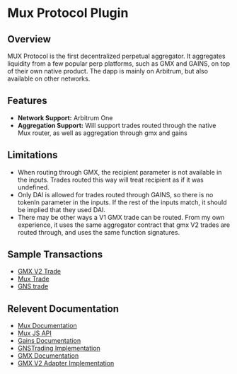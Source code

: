 # Mux Protocol Plugin

## Overview
MUX Protocol is the first decentralized perpetual aggregator. It aggregates liquidity from a few popular perp platforms, such as GMX and GAINS, on top of their own native product.
The dapp is mainly on Arbitrum, but also available on other networks.

## Features
- **Network Support:** Arbitrum One
- **Aggregation Support:** Will support trades routed through the native Mux router, as well as aggregation through gmx and gains

## Limitations
- When routing through GMX, the recipient parameter is not available in the inputs. Trades routed this way will treat recipient as if it was undefined.
- Only DAI is allowed for trades routed through GAINS, so there is no tokenIn parameter in the inputs. If the rest of the inputs match, it should be implied that they used DAI.
- There may be other ways a V1 GMX trade can be routed. From my own experience, it uses the same aggregator contract that gmx V2 trades are routed through, and uses the same function signatures. 

## Sample Transactions
- [GMX V2 Trade](https://arbiscan.io/tx/0x9fb4a0394ff01c7a5ed180272970b50fddee509baced24d6667fb8e944a6790b)
- [Mux Trade](https://www.tdly.co/shared/simulation/6932c3e3-8f9a-4a30-acc2-8959f1ae7554)
- [GNS trade](https://www.tdly.co/shared/simulation/4f1ddbbd-ee59-4859-a3b3-a25346149689)

## Relevent Documentation
- [Mux Documentation](https://docs.mux.network/protocol/overview)
- [Mux JS API](https://github.com/mux-world/mux.js)
- [Gains Documentation](https://gains-network.gitbook.io/docs-home/what-is-gains-network/contract-addresses)
- [GNSTrading Implementation](https://arbiscan.io/address/0xa779e5a909cafc36b9ad82cef2e76d5ff62ff061#code)
- [GMX Documentation](https://gmx-docs.io/docs/intro)
- [GMX V2 Adapter Implementation](https://arbiscan.io/address/0xe1b50bba2255bbc60e4d4cdb4c77df61d1fddd8d#code)
